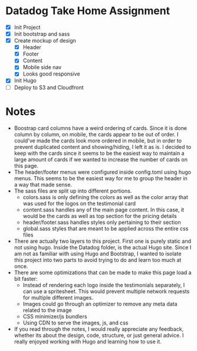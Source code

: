 # Datadog Take Home Assignment
- [X] Init Project
- [X] Init bootstrap and sass
- [X] Create mockup of design
    - [X] Header
    - [X] Footer
    - [X] Content
    - [X] Mobile side nav
    - [X] Looks good responsive
- [X] Init Hugo
- [ ] Deploy to S3 and Cloudfront

# Notes
- Boostrap card columns have a weird ordering of cards. Since it is done column by column, on mobile, the cards appear to be out of order. I could've made the cards look more ordered in mobile, but in order to prevent duplicated content and showing/hiding, I left it as is. I decided to keep with the cards since it seems to be the easiest way to maintain a large amount of cards if we wanted to increase the number of cards on this page.
- The header/footer menus were configured inside config.toml using hugo menus. This seems to be the easiest way for me to group the header in a way that made sense.
- The sass files are split up into different portions.  
    - colors.sass is only defining the colors as well as the color array that was used for the logos on the testimonial card
    - content.sass handles any of the main page content. In this case, it would be the cards as well as top section for the pricing details
    - header/footer.sass handles styles only pertaining to their section
    - global.sass styles that are meant to be applied across the entire css files
- There are actually two layers to this project. First one is purely static and not using hugo. Inside the Datadog folder, is the actual Hugo site. Since I am not as familiar with using Hugo and Bootstrap, I wanted to isolate this project into two parts to avoid trying to do and learn too much at once.
- There are some optimizations that can be made to make this page load a bit faster:
    - Instead of rendering each logo inside the testimonials separately, I can use a spritesheet. This would prevent multiple network requests for multiple different images.
    - Images could go through an optimizer to remove any meta data related to the image
    - CSS minimizer/js bundlers
    - Using CDN to serve the images, js, and css
- If you read through the notes, I would really appreciate any feedback, whether its about the design, code, structure, or just general advice. I really enjoyed working with Hugo and learning how to use it.